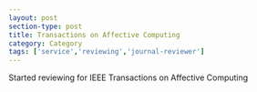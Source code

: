 ```yaml
---
layout: post
section-type: post
title: Transactions on Affective Computing
category: Category
tags: ['service','reviewing','journal-reviewer']
---
```

Started reviewing for IEEE Transactions on Affective Computing
